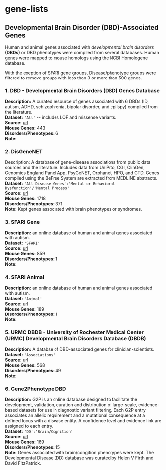 # gene-lists 

## Developmental Brain Disorder (DBD)-Associated Genes
Human and animal genes associated with _developmental brain disorders_ __(DBDs)__ or 
DBD phenotypes were compiled from several databases. 
Human genes were mapped to mouse homologs using the NCBI Homologene database.

With the exeption of SFARI gene groups, Disease/phenotype groups were 
filtered to remove groups with less than 3 or more than 500 genes.

### 1. DBD - Developmental Brain Disorders (DBD) Genes Database
__Description:__ A curated resource of genes associated with 6 DBDs (ID, autism, ADHD,
schizophrenia, bipolar disorder, and epilspy) compiled from the literature.  
__Dataset:__ `'All'` -- includes LOF and missense variants.  
__Source:__ [url](http://dbd.geisingeradmi.org/#additional-information)  
__Mouse Genes:__ 443  
__Disorders/Phenotypes:__ 6  
__Note:__   

### 2. DisGeneNET
Description: A database of gene-disease associations from public data sources
and the literature. Includes data from UniPrto, CGI, ClinGen, Genomics England
Panel App, PsyGeNET, Orphanet, HPO, and CTD. Genes compiled using the 
BeFree System are extracted from MEDLINE abstracts.  
__Dataset:__ `'All Disease Genes':'Mental or Behavioral Dysfunction'/'Mental Process'`  
__Source:__ [url](https://www.disgenet.org/static/disgenet_ap1/files/downloads)  
__Mouse Genes:__ 1718  
__Disorders/Phenotypes:__ 371  
__Note:__ Kept genes associated with brain phenotypes or syndromes.   

### 3. SFARI Gene
__Description:__ an online database of human and animal genes associated with autism.  
__Dataset:__ `'SFARI'`  
__Source:__ [url](https://www.sfari.org/resource/sfari-gene/)  
__Mouse Genes:__ 859  
__Disorders/Phenotypes:__ 1  
__Note:__  

### 4. SFARI Animal
__Description:__ an online database of human and animal genes associated with autism.  
__Dataset:__ `'Animal'`  
__Source:__ [url](https://www.sfari.org/resource/sfari-gene/)  
__Mouse Genes:__ 189  
__Disorders/Phenotypes:__ 1  
__Note:__  

### 5. URMC DBDB - University of Rochester Medical Center (URMC) Developmental Brain Disorders Database (DBDB)
__Description:__ A databse of DBD-associated genes for clinician-scientists.   
__Dataset:__ `'Associations'`  
__Source:__ [url]("https://www.dbdb.urmc.rochester.edu/associations/list")  
__Mouse Genes:__ 568  
__Disorders/Phenotypes:__ 49  
__Note:__   

### 6. Gene2Phenotype DBD
__Description:__ G2P is an online database designed to facilitate the
development, validation, curation and distribution of large-scale,
evidence-based datasets for use in diagnostic variant filtering. Each G2P entry
associates an allelic requirement and a mutational consequence at a defined
locus with a disease entity. A confidence level and evidence link are assigned
to each entry.   
__Dataset:__ `'DD':'Brain/Cognition'`  
__Source:__ [url]("https://www.ebi.ac.uk/gene2phenotype/downloads")  
__Mouse Genes:__ 169  
__Disorders/Phenotypes:__ 15   
__Note:__ Genes associated with brain/congition phenotypes were kept.
The Developmental Disease (DD) database was curated by Helen 
V Firth and David FitzPatrick.   
